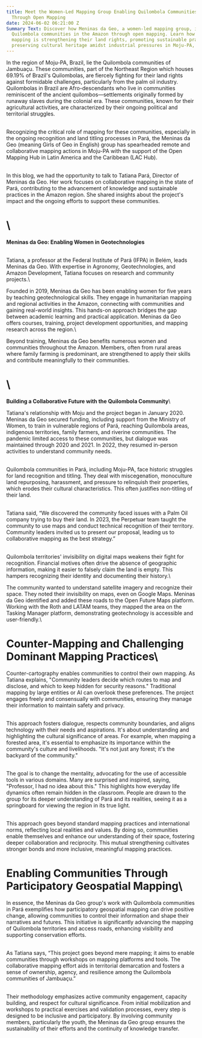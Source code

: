 ```yaml
---
title: Meet the Women-Led Mapping Group Enabling Quilombola Communities in the Amazon
  Through Open Mapping
date: 2024-06-02 06:21:00 Z
Summary Text: Discover how Meninas da Geo, a women-led mapping group, is enabling
  Quilombola communities in the Amazon through open mapping. Learn how participatory
  mapping is strengthening their land rights, promoting sustainable practices, and
  preserving cultural heritage amidst industrial pressures in Moju-PA, Brazil.
---
```


In the region of Moju-PA, Brazil, lie the Quilombola communities of Jambuaçu. These communities, part of the Northeast Region which houses 69.19% of Brazil's Quilombolas, are fiercely fighting for their land rights against formidable challenges, particularly from the palm oil industry. Quilombolas in Brazil are Afro-descendants who live in communities reminiscent of the ancient quilombos—settlements originally formed by runaway slaves during the colonial era. These communities, known for their agricultural activities, are characterized by their ongoing political and territorial struggles.

\
Recognizing the critical role of mapping for these communities, especially in the ongoing recognition and land titling processes in Pará, the Meninas da Geo (meaning Girls of Geo in English) group has spearheaded remote and collaborative mapping actions in Moju-PA with the support of the Open Mapping Hub in Latin America and the Caribbean (LAC Hub).

\
In this blog, we had the opportunity to talk to Tatiana Pará, Director of Meninas da Geo. Her work focuses on collaborative mapping in the state of Pará, contributing to the advancement of knowledge and sustainable practices in the Amazon region. She shared insights about the project's impact and the ongoing efforts to support these communities.

# \
**Meninas da Geo: Enabling Women in Geotechnologies**

\
Tatiana, a professor at the Federal Institute of Pará (IFPA) in Belém, leads Meninas da Geo. With expertise in Agronomy, Geotechnologies, and Amazon Development, Tatiana focuses on research and community projects.\

Founded in 2019, Meninas da Geo has been enabling women for five years by teaching geotechnological skills. They engage in humanitarian mapping and regional activities in the Amazon, connecting with communities and gaining real-world insights. This hands-on approach bridges the gap between academic learning and practical application. Meninas da Geo offers courses, training, project development opportunities, and mapping research across the region.\

Beyond training, Meninas da Geo benefits numerous women and communities throughout the Amazon. Members, often from rural areas where family farming is predominant, are strengthened to apply their skills and contribute meaningfully to their communities.

# \
**Building a Collaborative Future with the Quilombola Community**\

Tatiana's relationship with Moju and the project began in January 2020. Meninas da Geo secured funding, including support from the Ministry of Women, to train in vulnerable regions of Pará, reaching Quilombola areas, indigenous territories, family farmers, and riverine communities. The pandemic limited access to these communities, but dialogue was maintained through 2020 and 2021. In 2022, they resumed in-person activities to understand community needs.

\
Quilombola communities in Pará, including Moju-PA, face historic struggles for land recognition and titling. They deal with miscegenation, monoculture land repurposing, harassment, and pressure to relinquish their properties, which erodes their cultural characteristics. This often justifies non-titling of their land.

\
Tatiana said, “We discovered the community faced issues with a Palm Oil company trying to buy their land. In 2023, the Perpetuar team taught the community to use maps and conduct technical recognition of their territory. Community leaders invited us to present our proposal, leading us to collaborative mapping as the best strategy.”

\
Quilombola territories' invisibility on digital maps weakens their fight for recognition. Financial motives often drive the absence of geographic information, making it easier to falsely claim the land is empty. This hampers recognizing their identity and documenting their history.\

The community wanted to understand satellite imagery and recognize their space. They noted their invisibility on maps, even on Google Maps. Meninas da Geo identified and added these roads to the Open Future Maps platform. Working with the Roth and LATAM teams, they mapped the area on the Tasking Manager platform, demonstrating geotechnology is accessible and user-friendly.\

# Counter-Mapping and Challenging Dominant Mapping Practices\

Counter-cartography enables communities to control their own mapping. As Tatiana explains, "Community leaders decide which routes to map and disclose, and which to keep hidden for security reasons." Traditional mapping by large entities or AI can overlook these preferences. The project engages freely and consensually with communities, ensuring they manage their information to maintain safety and privacy.

\
This approach fosters dialogue, respects community boundaries, and aligns technology with their needs and aspirations. It's about understanding and highlighting the cultural significance of areas. For example, when mapping a forested area, it's essential to emphasize its importance within the community's culture and livelihoods. "It's not just any forest; it's the backyard of the community."

\
The goal is to change the mentality, advocating for the use of accessible tools in various domains. Many are surprised and inspired, saying, "Professor, I had no idea about this." This highlights how everyday life dynamics often remain hidden in the classroom. People are drawn to the group for its deeper understanding of Pará and its realities, seeing it as a springboard for viewing the region in its true light.

\
This approach goes beyond standard mapping practices and international norms, reflecting local realities and values. By doing so, communities enable themselves and enhance our understanding of their space, fostering deeper collaboration and reciprocity. This mutual strengthening cultivates stronger bonds and more inclusive, meaningful mapping practices.

# Enabling Communities Through Participatory Geospatial Mapping\

In essence, the Meninas da Geo group's work with Quilombola communities in Pará exemplifies how participatory geospatial mapping can drive positive change, allowing communities to control their information and shape their narratives and futures. This initiative is significantly advancing the mapping of Quilombola territories and access roads, enhancing visibility and supporting conservation efforts. 

\
As Tatiana says, “This project goes beyond mere mapping; it aims to enable communities through workshops on mapping platforms and tools. The collaborative mapping effort aids in territorial demarcation and fosters a sense of ownership, agency, and resilience among the Quilombola communities of Jambuaçu.”

\
Their methodology emphasizes active community engagement, capacity building, and respect for cultural significance. From initial mobilization and workshops to practical exercises and validation processes, every step is designed to be inclusive and participatory. By involving community members, particularly the youth, the Meninas da Geo group ensures the sustainability of their efforts and the continuity of knowledge transfer.
